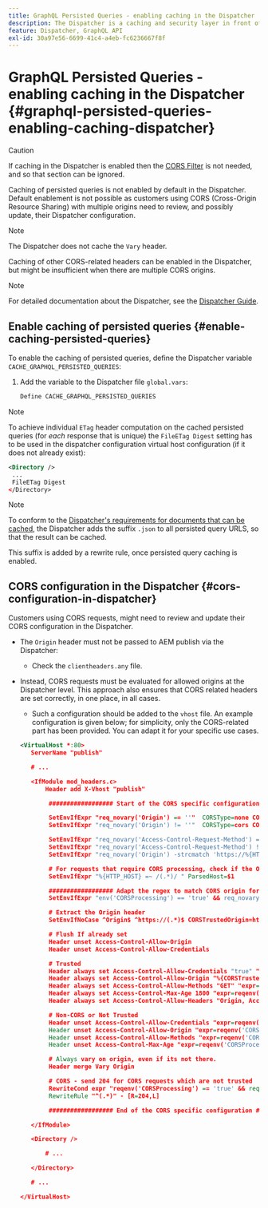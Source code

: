 ```yaml
---
title: GraphQL Persisted Queries - enabling caching in the Dispatcher
description: The Dispatcher is a caching and security layer in front of Adobe Experience Manager Publish environments. You can enable caching for Persisted Queries in AEM Headless.
feature: Dispatcher, GraphQL API
exl-id: 30a97e56-6699-41c4-a4eb-fc6236667f8f
---
```

# GraphQL Persisted Queries - enabling caching in the Dispatcher {#graphql-persisted-queries-enabling-caching-dispatcher}

>[!CAUTION]
>
>If caching in the Dispatcher is enabled then the [CORS Filter](/help/headless/deployment/cross-origin-resource-sharing.md) is not needed, and so that section can be ignored.

Caching of persisted queries is not enabled by default in the Dispatcher. Default enablement is not possible as customers using CORS (Cross-Origin Resource Sharing) with multiple origins need to review, and possibly update, their Dispatcher configuration.

>[!NOTE]
>
>The Dispatcher does not cache the `Vary` header. 
>
>Caching of other CORS-related headers can be enabled in the Dispatcher, but might be insufficient when there are multiple CORS origins.

>[!NOTE]
>
>For detailed documentation about the Dispatcher, see the [Dispatcher Guide](https://experienceleague.adobe.com/docs/experience-manager-dispatcher/using/dispatcher.html).

## Enable caching of persisted queries {#enable-caching-persisted-queries}

To enable the caching of persisted queries, define the Dispatcher variable `CACHE_GRAPHQL_PERSISTED_QUERIES`:

1. Add the variable to the Dispatcher file `global.vars`:

   ```xml
   Define CACHE_GRAPHQL_PERSISTED_QUERIES
   ```

>[!NOTE]
>
>To achieve individual `ETag` header computation on the cached persisted queries (for *each* response that is unique) the `FileETag Digest` setting has to be used in the dispatcher configuration virtual host configuration (if it does not already exist):
>
>```xml
><Directory />    
>  ...    
>  FileETag Digest
></Directory> 
>```

>[!NOTE]
>
>To conform to the [Dispatcher's requirements for documents that can be cached](https://experienceleague.adobe.com/docs/experience-manager-dispatcher/using/troubleshooting/dispatcher-faq.html#how-does-the-dispatcher-return-documents%3F), the Dispatcher adds the suffix `.json` to all persisted query URLS, so that the result can be cached. 
>
>This suffix is added by a rewrite rule, once persisted query caching is enabled.

## CORS configuration in the Dispatcher {#cors-configuration-in-dispatcher}

Customers using CORS requests, might need to review and update their CORS configuration in the Dispatcher.

* The `Origin` header must not be passed to AEM publish via the Dispatcher:
  * Check the `clientheaders.any` file.
* Instead, CORS requests must be evaluated for allowed origins at the Dispatcher level. This approach also ensures that CORS related headers are set correctly, in one place, in all cases.
  * Such a configuration should be added to the `vhost` file. An example configuration is given below; for simplicity, only the CORS-related part has been provided. You can adapt it for your specific use cases.  

  ```xml
  <VirtualHost *:80>
     ServerName "publish"

     # ...

     <IfModule mod_headers.c>
         Header add X-Vhost "publish"

          ################## Start of the CORS specific configuration ##################

          SetEnvIfExpr "req_novary('Origin') == ''"  CORSType=none CORSProcessing=false
          SetEnvIfExpr "req_novary('Origin') != ''"  CORSType=cors CORSProcessing=true CORSTrusted=false

          SetEnvIfExpr "req_novary('Access-Control-Request-Method') == '' && %{REQUEST_METHOD} == 'OPTIONS' && req_novary('Origin') != ''  " CORSType=invalidpreflight CORSProcessing=false
          SetEnvIfExpr "req_novary('Access-Control-Request-Method') != '' && %{REQUEST_METHOD} == 'OPTIONS' && req_novary('Origin') != ''  " CORSType=preflight CORSProcessing=true CORSTrusted=false
          SetEnvIfExpr "req_novary('Origin') -strcmatch 'https://%{HTTP_HOST}*'"  CORSType=samedomain CORSProcessing=false

          # For requests that require CORS processing, check if the Origin can be trusted
          SetEnvIfExpr "%{HTTP_HOST} =~ /(.*)/ " ParsedHost=$1

          ################## Adapt the regex to match CORS origin for your environment
          SetEnvIfExpr "env('CORSProcessing') == 'true' && req_novary('Origin') =~ m#(https://.*.your-domain.tld(:\d+)?$)#" CORSTrusted=true

          # Extract the Origin header 
          SetEnvIfNoCase ^Origin$ ^https://(.*)$ CORSTrustedOrigin=https://$1

          # Flush If already set
          Header unset Access-Control-Allow-Origin
          Header unset Access-Control-Allow-Credentials

          # Trusted
          Header always set Access-Control-Allow-Credentials "true" "expr=reqenv('CORSTrusted') == 'true'"
          Header always set Access-Control-Allow-Origin "%{CORSTrustedOrigin}e" "expr=reqenv('CORSTrusted') == 'true'"
          Header always set Access-Control-Allow-Methods "GET" "expr=reqenv('CORSTrusted') == 'true'"
          Header always set Access-Control-Max-Age 1800 "expr=reqenv('CORSTrusted') == 'true'"
          Header always set Access-Control-Allow-Headers "Origin, Accept, X-Requested-With, Content-Type, Access-Control-Request-Method, Access-Control-Request-Headers" "expr=reqenv('CORSTrusted') == 'true'"

          # Non-CORS or Not Trusted
          Header unset Access-Control-Allow-Credentials "expr=reqenv('CORSProcessing') == 'false' || reqenv('CORSTrusted') == 'false'"
          Header unset Access-Control-Allow-Origin "expr=reqenv('CORSProcessing') == 'false' || reqenv('CORSTrusted') == 'false'"
          Header unset Access-Control-Allow-Methods "expr=reqenv('CORSProcessing') == 'false' || reqenv('CORSTrusted') == 'false'"
          Header unset Access-Control-Max-Age "expr=reqenv('CORSProcessing') == 'false' || reqenv('CORSTrusted') == 'false'"

          # Always vary on origin, even if its not there.
          Header merge Vary Origin

          # CORS - send 204 for CORS requests which are not trusted
          RewriteCond expr "reqenv('CORSProcessing') == 'true' && reqenv('CORSTrusted') == 'false'"
          RewriteRule "^(.*)" - [R=204,L]

          ################## End of the CORS specific configuration ##################

     </IfModule>

     <Directory />

         # ...

     </Directory>

     # ...

  </VirtualHost>
  ```
